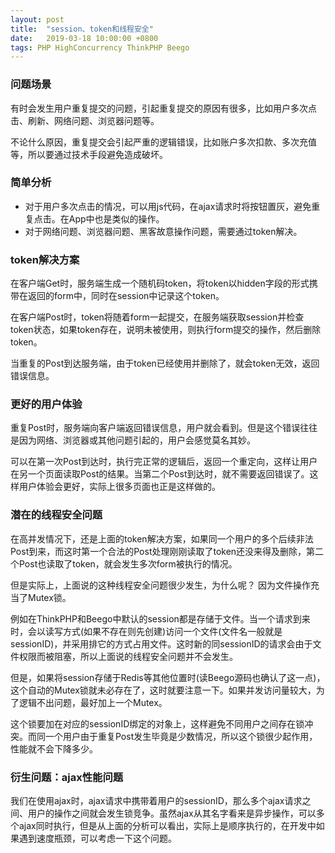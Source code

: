```yaml
---
layout: post
title:  "session、token和线程安全"
date:   2019-03-18 10:00:00 +0800
tags: PHP HighConcurrency ThinkPHP Beego
---
```

### 问题场景
有时会发生用户重复提交的问题，引起重复提交的原因有很多，比如用户多次点击、刷新、网络问题、浏览器问题等。

不论什么原因，重复提交会引起严重的逻辑错误，比如账户多次扣款、多次充值等，所以要通过技术手段避免造成破坏。

### 简单分析
* 对于用户多次点击的情况，可以用js代码，在ajax请求时将按钮置灰，避免重复点击。在App中也是类似的操作。
* 对于网络问题、浏览器问题、黑客故意操作问题，需要通过token解决。

### token解决方案
在客户端Get时，服务端生成一个随机码token，将token以hidden字段的形式携带在返回的form中，同时在session中记录这个token。

在客户端Post时，token将随着form一起提交，在服务端获取session并检查token状态，如果token存在，说明未被使用，则执行form提交的操作，然后删除token。

当重复的Post到达服务端，由于token已经使用并删除了，就会token无效，返回错误信息。

### 更好的用户体验
重复Post时，服务端向客户端返回错误信息，用户就会看到。但是这个错误往往是因为网络、浏览器或其他问题引起的，用户会感觉莫名其妙。

可以在第一次Post到达时，执行完正常的逻辑后，返回一个重定向，这样让用户在另一个页面读取Post的结果。当第二个Post到达时，就不需要返回错误了。这样用户体验会更好，实际上很多页面也正是这样做的。

### 潜在的线程安全问题
在高并发情况下，还是上面的token解决方案，如果同一个用户的多个后续非法Post到来，而这时第一个合法的Post处理刚刚读取了token还没来得及删除，第二个Post也读取了token，就会发生多次form被执行的情况。

但是实际上，上面说的这种线程安全问题很少发生，为什么呢？ 因为文件操作充当了Mutex锁。

例如在ThinkPHP和Beego中默认的session都是存储于文件。当一个请求到来时，会以读写方式(如果不存在则先创建)访问一个文件(文件名一般就是sessionID)，并采用排它的方式占用文件。这时新的同sessionID的请求会由于文件权限而被阻塞，所以上面说的线程安全问题并不会发生。

但是，如果将session存储于Redis等其他位置时(读Beego源码也确认了这一点)，这个自动的Mutex锁就未必存在了，这时就要注意一下。如果并发访问量较大，为了逻辑不出问题，最好加上一个Mutex。

这个锁要加在对应的sessionID绑定的对象上，这样避免不同用户之间存在锁冲突。而同一个用户由于重复Post发生毕竟是少数情况，所以这个锁很少起作用，性能就不会下降多少。

### 衍生问题：ajax性能问题
我们在使用ajax时，ajax请求中携带着用户的sessionID，那么多个ajax请求之间、用户的操作之间就会发生锁竞争。虽然ajax从其名字看来是异步操作，可以多个ajax同时执行，但是从上面的分析可以看出，实际上是顺序执行的，在开发中如果遇到速度瓶颈，可以考虑一下这个问题。

